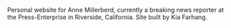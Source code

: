 Personal website for Anne Millerberd, currently a breaking news reporter at the Press-Enterprise in Riverside, California. Site built by Kia Farhang.

